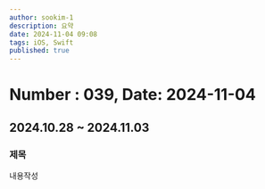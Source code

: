```yaml
---
author: sookim-1
description: 요약
date: 2024-11-04 09:08
tags: iOS, Swift
published: true
---
```

# Number : 039, Date: 2024-11-04
## 2024.10.28 ~ 2024.11.03
### 제목
내용작성
